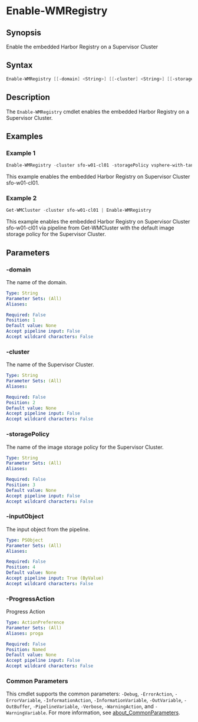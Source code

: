 # Enable-WMRegistry

## Synopsis

Enable the embedded Harbor Registry on a Supervisor Cluster

## Syntax

```powershell
Enable-WMRegistry [[-domain] <String>] [[-cluster] <String>] [[-storagePolicy] <String>] [[-inputObject] <PSObject>] [-ProgressAction <ActionPreference>] [<CommonParameters>]
```

## Description

The `Enable-WMRegistry` cmdlet enables the embedded Harbor Registry on a Supervisor Cluster.

## Examples

### Example 1

```powershell
Enable-WMRegistry -cluster sfo-w01-cl01 -storagePolicy vsphere-with-tanzu-policy
```

This example enables the embedded Harbor Registry on Supervisor Cluster sfo-w01-cl01.

### Example 2

```powershell
Get-WMCluster -cluster sfo-w01-cl01 | Enable-WMRegistry
```

This example enables the embedded Harbor Registry on Supervisor Cluster sfo-w01-cl01 via pipeline from Get-WMCluster with the default image storage policy for the Supervisor Cluster.

## Parameters

### -domain

The name of the domain.

```yaml
Type: String
Parameter Sets: (All)
Aliases:

Required: False
Position: 1
Default value: None
Accept pipeline input: False
Accept wildcard characters: False
```

### -cluster

The name of the Supervisor Cluster.

```yaml
Type: String
Parameter Sets: (All)
Aliases:

Required: False
Position: 2
Default value: None
Accept pipeline input: False
Accept wildcard characters: False
```

### -storagePolicy

The name of the image storage policy for the Supervisor Cluster.

```yaml
Type: String
Parameter Sets: (All)
Aliases:

Required: False
Position: 3
Default value: None
Accept pipeline input: False
Accept wildcard characters: False
```

### -inputObject

The input object from the pipeline.

```yaml
Type: PSObject
Parameter Sets: (All)
Aliases:

Required: False
Position: 4
Default value: None
Accept pipeline input: True (ByValue)
Accept wildcard characters: False
```

### -ProgressAction

Progress Action

```yaml
Type: ActionPreference
Parameter Sets: (All)
Aliases: proga

Required: False
Position: Named
Default value: None
Accept pipeline input: False
Accept wildcard characters: False
```

### Common Parameters

This cmdlet supports the common parameters: `-Debug`, `-ErrorAction`, `-ErrorVariable`, `-InformationAction`, `-InformationVariable`, `-OutVariable`, `-OutBuffer`, `-PipelineVariable`, `-Verbose`, `-WarningAction`, and `-WarningVariable`. For more information, see [about_CommonParameters](http://go.microsoft.com/fwlink/?LinkID=113216).
